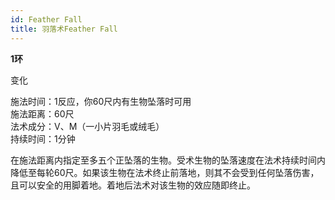 ```yaml
---
id: Feather Fall
title: 羽落术Feather Fall
---
```


**1环**

变化

施法时间：1反应，你60尺内有生物坠落时可用  
施法距离：60尺  
法术成分：V、M（一小片羽毛或绒毛）  
持续时间：1分钟  


在施法距离内指定至多五个正坠落的生物。受术生物的坠落速度在法术持续时间内降低至每轮60尺。如果该生物在法术终止前落地，则其不会受到任何坠落伤害，且可以安全的用脚着地。着地后法术对该生物的效应随即终止。

